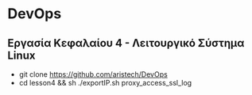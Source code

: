 # DevOps

## Εργασία Κεφαλαίου 4 - Λειτουργικό Σύστημα Linux
- git clone https://github.com/aristech/DevOps
- cd lesson4 && sh ./exportIP.sh proxy_access_ssl_log

